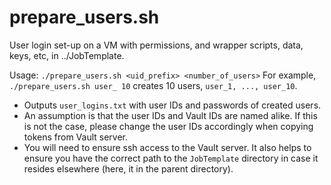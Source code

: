 # prepare_users.sh
User login set-up on a VM with permissions, and wrapper scripts, data, keys, etc, in ../JobTemplate.

Usage: `./prepare_users.sh <uid_prefix> <number_of_users>`
For example, `./prepare_users.sh user_ 10` creates 10 users, `user_1, ..., user_10`. 

- Outputs `user_logins.txt` with user IDs and passwords of created users. 
- An assumption is that the user IDs and Vault IDs are named alike. If this is not the case, please change the user IDs accordingly when copying tokens from Vault server.  
- You will need to ensure ssh access to the Vault server. It also helps to ensure you have the correct path to the `JobTemplate` directory in case it resides elsewhere (here, it in the parent directory). 
